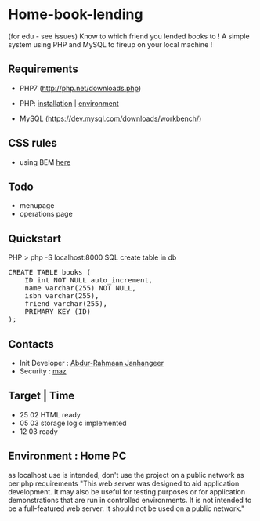 # Home-book-lending
(for edu - see issues) Know to which friend you lended books to ! A simple system using PHP and MySQL to fireup on your local machine !

## Requirements
- PHP7 (http://php.net/downloads.php) 
- PHP: [installation](https://abdurrahmaanjanhangeer.wordpress.com/2018/02/18/php7-download-and-installing-instructions/) |
 [environment](https://abdurrahmaanjanhangeer.wordpress.com/2018/02/16/simple-php-development/)

- MySQL (https://dev.mysql.com/downloads/workbench/)

## CSS rules
- using BEM [here](https://abdurrahmaanjanhangeer.wordpress.com/2018/02/18/bem-simple-css-naming-approach/)

## Todo
- menupage
- operations page

## Quickstart
PHP > php -S localhost:8000
SQL create table in db
<pre>
CREATE TABLE books (
    ID int NOT NULL auto_increment,
    name varchar(255) NOT NULL,
    isbn varchar(255),
    friend varchar(255),
    PRIMARY KEY (ID)
);
</pre>

## Contacts
- Init Developer : [Abdur-Rahmaan Janhangeer](https://github.com/Abdur-rahmaanJ)
- Security : [maz](https://github.com/mynameismaz)

## Target | Time
- 25 02 HTML ready
- 05 03 storage logic implemented
- 12 03 ready

## Environment : Home PC
as localhost use is intended, don't use the project on a public network as per php requirements
"This web server was designed to aid application development. It may also be useful for testing purposes or for application demonstrations that are run in controlled environments. It is not intended to be a full-featured web server. It should not be used on a public network."


